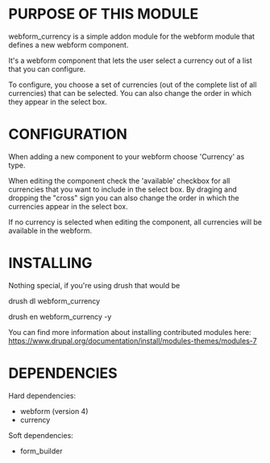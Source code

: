 PURPOSE OF THIS MODULE
======================

webform_currency is a simple addon module for the webform module that
defines a new webform component.

It's a webform component that lets the user select a currency out of a list that
you can configure.

To configure, you choose a set of currencies (out of the complete list of all
currencies) that can be selected. You can also change the order in which they
appear in the select box.

CONFIGURATION
=============

When adding a new component to your webform choose 'Currency' as type.

When editing the component check the 'available' checkbox for all currencies that
you want to include in the select box.
By draging and dropping the "cross" sign you can also change the order in which
the currencies appear in the select box.

If no currency is selected when editing the component, all currencies will be
available in the webform.


INSTALLING
==========

Nothing special, if you're using drush that would be

drush dl webform_currency

drush en webform_currency -y

You can find more information about installing contributed modules here:
https://www.drupal.org/documentation/install/modules-themes/modules-7


DEPENDENCIES
============

Hard dependencies:
   * webform (version 4)
   * currency

Soft dependencies:
   * form_builder

